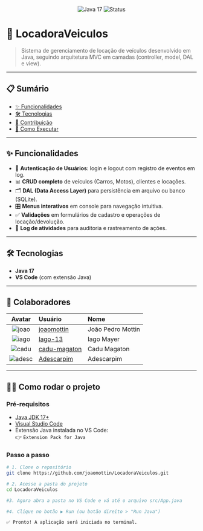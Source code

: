 <!-- Badges -->
<p align="center">
  <img src="https://img.shields.io/badge/Java-17-blue.svg" alt="Java 17" />
  <img src="https://img.shields.io/badge/Status-Conclu%C3%ADdo-green.svg" alt="Status" />
</p>

# 🚗 LocadoraVeiculos

> Sistema de gerenciamento de locação de veículos desenvolvido em Java, seguindo arquitetura MVC em camadas (controller, model, DAL e view).

---

## 📋 Sumário

- [✨ Funcionalidades](#-funcionalidades)  
- [🛠️ Tecnologias](#️-tecnologias)  
- [🤝 Contribuição](#-contribuição)  
- [🚀 Como Executar](#-como-executar)  
---

## ✨ Funcionalidades

- 🔐 **Autenticação de Usuários**: login e logout com registro de eventos em log.  
- 📊 **CRUD completo** de veículos (Carros, Motos), clientes e locações.  
- 🗂️ **DAL (Data Access Layer)** para persistência em arquivo ou banco (SQLite).  
- 🎛️ **Menus interativos** em console para navegação intuitiva.  
- ✅ **Validações** em formulários de cadastro e operações de locação/devolução.  
- 🧹 **Log de atividades** para auditoria e rastreamento de ações.

---

## 🛠️ Tecnologias

- **Java 17**  
- **VS Code** (com extensão Java)  

---

## 👥 Colaboradores

| Avatar | Usuário        | Nome               |
|:------:|:---------------|:-------------------|
| ![joao](https://github.com/joaomottin.png?size=40) | [joaomottin](https://github.com/joaomottin) | João Pedro Mottin |
| ![iago](https://github.com/Iago-13.png?size=40)   | [Iago-13](https://github.com/Iago-13)       | Iago Mayer        |
| ![cadu](https://github.com/cadu-magaton.png?size=40) | [cadu-magaton](https://github.com/cadu-magaton) | Cadu Magaton      |
| ![adesc](https://github.com/Adescarpim.png?size=40) | [Adescarpim](https://github.com/Adescarpim)   | Adescarpim        |

---

## 👨‍💻 Como rodar o projeto

### Pré-requisitos

- [Java JDK 17+](https://www.oracle.com/java/technologies/javase-downloads.html)
- [Visual Studio Code](https://code.visualstudio.com/)
- Extensão Java instalada no VS Code:  
  👉 `Extension Pack for Java`

### Passo a passo

```bash
# 1. Clone o repositório
git clone https://github.com/joaomottin/LocadoraVeiculos.git

# 2. Acesse a pasta do projeto
cd LocadoraVeiculos

#3. Agora abra a pasta no VS Code e vá até o arquivo src/App.java

#4. Clique no botão ▶️ Run (ou botão direito > "Run Java")

✅ Pronto! A aplicação será iniciada no terminal.
